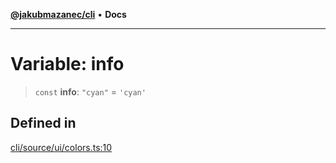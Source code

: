 [**@jakubmazanec/cli**](../../../README.md) • **Docs**

---

# Variable: info

> `const` **info**: `"cyan"` = `'cyan'`

## Defined in

[cli/source/ui/colors.ts:10](https://github.com/jakubmazanec/tools/blob/1c4f0471e4ca7ee64c14124101a8ac795175e9bf/packages/cli/source/ui/colors.ts#L10)
